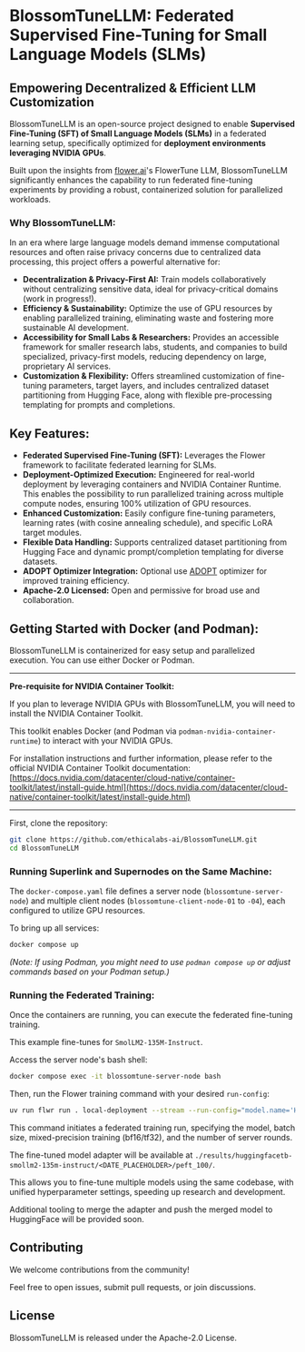 # BlossomTuneLLM: Federated Supervised Fine-Tuning for Small Language Models (SLMs)

## Empowering Decentralized & Efficient LLM Customization

BlossomTuneLLM is an open-source project designed to enable **Supervised Fine-Tuning (SFT) of Small Language Models (SLMs)** in a federated learning setup, specifically optimized for **deployment environments leveraging NVIDIA GPUs**.

Built upon the insights from [flower.ai](https://flower.ai)'s FlowerTune LLM, BlossomTuneLLM significantly enhances the capability to run federated fine-tuning experiments by providing a robust, containerized solution for parallelized workloads.

### Why BlossomTuneLLM:

In an era where large language models demand immense computational resources and often raise privacy concerns due to centralized data processing, this project offers a powerful alternative for:

  * **Decentralization & Privacy-First AI:** Train models collaboratively without centralizing sensitive data, ideal for privacy-critical domains (work in progress!).
  * **Efficiency & Sustainability:** Optimize the use of GPU resources by enabling parallelized training, eliminating waste and fostering more sustainable AI development.
  * **Accessibility for Small Labs & Researchers:** Provides an accessible framework for smaller research labs, students, and companies to build specialized, privacy-first models, reducing dependency on large, proprietary AI services.
  * **Customization & Flexibility:** Offers streamlined customization of fine-tuning parameters, target layers, and includes centralized dataset partitioning from Hugging Face, along with flexible pre-processing templating for prompts and completions.

## Key Features:

  * **Federated Supervised Fine-Tuning (SFT):** Leverages the Flower framework to facilitate federated learning for SLMs.
  * **Deployment-Optimized Execution:** Engineered for real-world deployment by leveraging containers and NVIDIA Container Runtime. This enables the possibility to run parallelized training across multiple compute nodes, ensuring 100% utilization of GPU resources.
  * **Enhanced Customization:** Easily configure fine-tuning parameters, learning rates (with cosine annealing schedule), and specific LoRA target modules.
  * **Flexible Data Handling:** Supports centralized dataset partitioning from Hugging Face and dynamic prompt/completion templating for diverse datasets.
  * **ADOPT Optimizer Integration:** Optional use [ADOPT](https://arxiv.org/abs/2411.02853) optimizer for improved training efficiency.
  * **Apache-2.0 Licensed:** Open and permissive for broad use and collaboration.

## Getting Started with Docker (and Podman):

BlossomTuneLLM is containerized for easy setup and parallelized execution. You can use either Docker or Podman.

---

**Pre-requisite for NVIDIA Container Toolkit:**

If you plan to leverage NVIDIA GPUs with BlossomTuneLLM, you will need to install the NVIDIA Container Toolkit.

This toolkit enables Docker (and Podman via `podman-nvidia-container-runtime`) to interact with your NVIDIA GPUs.

For installation instructions and further information, please refer to the official NVIDIA Container Toolkit documentation: [https://docs.nvidia.com/datacenter/cloud-native/container-toolkit/latest/install-guide.html](https://docs.nvidia.com/datacenter/cloud-native/container-toolkit/latest/install-guide.html)

---

First, clone the repository:

```bash
git clone https://github.com/ethicalabs-ai/BlossomTuneLLM.git
cd BlossomTuneLLM
```

### Running Superlink and Supernodes on the Same Machine:

The `docker-compose.yaml` file defines a server node (`blossomtune-server-node`) and multiple client nodes (`blossomtune-client-node-01` to `-04`), each configured to utilize GPU resources.

To bring up all services:

```bash
docker compose up
```

*(Note: If using Podman, you might need to use `podman compose up` or adjust commands based on your Podman setup.)*

### Running the Federated Training:

Once the containers are running, you can execute the federated fine-tuning training.

This example fine-tunes for `SmolLM2-135M-Instruct`.

Access the server node's bash shell:

```bash
docker compose exec -it blossomtune-server-node bash
```

Then, run the Flower training command with your desired `run-config`:

```bash
uv run flwr run . local-deployment --stream --run-config="model.name='HuggingFaceTB/SmolLM2-135M-Instruct' train.training-arguments.per-device-train-batch-size=8 train.training-arguments.bf16=true train.training-arguments.tf32=true num-server-rounds=100"
```

This command initiates a federated training run, specifying the model, batch size, mixed-precision training (bf16/tf32), and the number of server rounds.

The fine-tuned model adapter will be available at `./results/huggingfacetb-smollm2-135m-instruct/<DATE_PLACEHOLDER>/peft_100/`.

This allows you to fine-tune multiple models using the same codebase, with unified hyperparameter settings, speeding up research and development.

Additional tooling to merge the adapter and push the merged model to HuggingFace will be provided soon.

## Contributing

We welcome contributions from the community\!

Feel free to open issues, submit pull requests, or join discussions.

## License

BlossomTuneLLM is released under the Apache-2.0 License.

